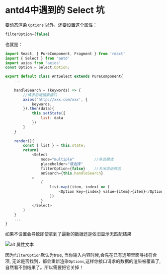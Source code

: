 # antd4中遇到的 Select 坑

要动态渲染 `Options` 以外，还要设置这个属性：

```javascript
filterOption={false}
```

也就是：

```javascript
import React, { PureComponent, Fragment } from 'react'
import { Select } from 'antd'
import axios from 'axios'
const Option = Select.Option;

export default class AntSelect extends PureComponent{
    ...
    
    handleSearch = (keywords) => {
        //请求后端搜索接口
        axios('http://xxx.com/xxx', {
            keywords,
        }).then(data){
            this.setState({
                list: data
            })
        }
    }
    
    render(){
        const { list } = this.state;
        return(
            <Select
                mode="multiple"         //多选模式
                placeholder="请选择"
                filterOption={false}    //关闭自动筛选
                onSearch={this.handleSearch}
            >
                {
                    list.map((item, index) => (
                        <Option key={index} value={item}>{item}</Option>
                    ))
                }
            </Select>
        )
    }
    ...
}
```

如果不设置会导致即使拿到了最新的数据还是依旧显示无匹配结果

![alt 属性文本](https://img2018.cnblogs.com/blog/1414709/201811/1414709-20181119172211518-1564322203.png)

因为`filterOption`默认为true, 当你输入内容时候,会先在已有选项里面寻找符合项, 无论是否找到，都会重新渲染`Options`,这样你接口请求的数据的渲染被覆盖了, 自然看不到结果了。所以需要把它关掉！